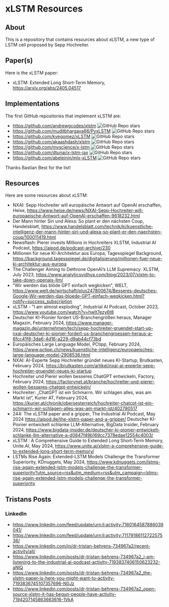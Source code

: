# xLSTM Resources

## About

This is a repository that contains resources about xLSTM, a new type of LSTM cell proposed by Sepp Hochreiter.

## Paper(s)

Here is the xLSTM paper:

- xLSTM: Extended Long Short-Term Memory, https://arxiv.org/abs/2405.04517

## Implementations

The first GitHub repositories that implement xLSTM are:

- https://github.com/andrewgcodes/xlstm ![GitHub Repo stars](https://img.shields.io/github/stars/andrewgcodes/xlstm?style=social)
- https://github.com/muditbhargava66/PyxLSTM ![GitHub Repo stars](https://img.shields.io/github/stars/muditbhargava66/PyxLSTM?style=social)
- https://github.com/kyegomez/xLSTM ![GitHub Repo stars](https://img.shields.io/github/stars/kyegomez/xLSTM?style=social)
- https://github.com/akaashdash/xlstm ![GitHub Repo stars](https://img.shields.io/github/stars/akaashdash/xlstm?style=social)
- https://github.com/myscience/x-lstm ![GitHub Repo stars](https://img.shields.io/github/stars/myscience/x-lstm?style=social)
- https://github.com/dtunai/x-lstm-jax ![GitHub Repo stars](https://img.shields.io/github/stars/dtunai/x-lstm-jax?style=social)
- https://github.com/abeleinin/mlx-xLSTM ![GitHub Repo stars](https://img.shields.io/github/stars/abeleinin/mlx-xLSTM?style=social)

Thanks Bastian Best for the list!

## Resources

Here are some resources about xLSTM:

- NXAI: Sepp Hochreiter will europäische Antwort auf OpenAI erschaffen, Heise, https://www.heise.de/news/NXAI-Sepp-Hochreiter-will-europaeische-Antwort-auf-OpenAI-erschaffen-9618232.html
- Der Mann hinter Siri und Alexa: So plant er den nächsten Coup, Handelsblatt, https://www.handelsblatt.com/technik/ki/kuenstliche-intelligenz-der-mann-hinter-siri-und-alexa-so-plant-er-den-naechsten-coup/100011419.html
- Newsflash: Pierer invests Millions in Hochreiters XLSTM, Industrial AI Podcast, https://aipod.de/podcast-archive/230
- Millionen für neue KI-Architektur aus Europa, Tagesspiegel Background, https://background.tagesspiegel.de/digitalisierung/millionen-fuer-neue-ki-architektur-aus-europa
- The Challenger Aiming to Dethrone OpenAI’s LLM Supremacy: XLSTM, July 2023, https://www.analyticsvidhya.com/blog/2023/07/xlstm-to-take-down-openais-llm/
- "Wir werden das blöde GPT einfach wegkicken", WELT, https://www.welt.de/wirtschaft/plus247800674/Besseres-deutsches-Google-Wir-werden-das-bloede-GPT-einfach-wegkicken.html?notify=success_subscription
- xLSTM - "I am almost exploding", Industrial AI Podcast, October 2023, https://www.youtube.com/watch?v=hwIt7ezy6t8
- Deutscher KI-Pionier fordert US-Branchengrößen heraus, Manager Magazin, February 2024, https://www.manager-magazin.de/unternehmen/tech/sepp-hochreiter-gruendet-start-up-nxai-deutscher-ki-pionier-fordert-us-branchengroessen-heraus-a-6fcc41f8-3da6-4d16-a229-d9ab44cf73bd
- Europäisches Large Language Model, PCtipp, February 2024, https://www.pctipp.ch/news/kuenstliche-intelligenz/europaeisches-large-language-model-2908536.html
- NXAI: AI-Experte Sepp Hochreiter gründet neues KI-Startup, Brutkasten, February 2024, https://brutkasten.com/artikel/nxai-ai-experte-sepp-hochreiter-gruendet-neues-ki-startup
- Hochreiter und Pierer wollen besseres ChatGPT entwickeln, Factory, February 2024, https://factorynet.at/branche/hochreiter-und-pierer-wollen-besseres-chatgpt-entwickeln/
- Hochreiter: „ChatGPT ist ein Schmarrn. Wir schlagen alles, was am Markt ist“, Kurier AT, February 2024, https://kurier.at/chronik/oberoesterreich/hochreiter-chatcpt-ist-ein-schmarrn-wir-schlagen-alles-was-am-markt-ist/402780517
- 244: The xLSTM paper and a gripper, The Industrial AI Podcast, May 2024 https://aipod.de/the-xlstm-paper-and-a-gripper/
Deutscher KI-Pionier entwickelt schlanke LLM-Alternative, BigData Insider, February 2024, https://www.bigdata-insider.de/deutscher-ki-pionier-entwickelt-schlanke-llm-alternative-a-d0847f49b169cc7378edae12554c4003/
- xLSTM : A Comprehensive Guide to Extended Long Short-Term Memory, Unite.AI, May 2024, https://www.unite.ai/xlstm-a-comprehensive-guide-to-extended-long-short-term-memory/
- LSTMs Rise Again: Extended-LSTM Models Challenge the Transformer Superiority, KDnuggets, May 2024, https://www.kdnuggets.com/lstms-rise-again-extended-lstm-models-challenge-the-transformer-superiority?utm_source=rss&utm_medium=rss&utm_campaign=lstms-rise-again-extended-lstm-models-challenge-the-transformer-superiority

## Tristans Posts

### LinkedIn

- https://www.linkedin.com/feed/update/urn:li:activity:7160164587886039041/
- https://www.linkedin.com/feed/update/urn:li:activity:7117918611272257536/
- https://www.linkedin.com/in/dr-tristan-behrens-734967a2/recent-activity/all/
- https://www.linkedin.com/posts/dr-tristan-behrens-734967a2_i-am-listening-to-the-industrial-ai-podcast-activity-7193837406150623232-aNlQ
- https://www.linkedin.com/posts/dr-tristan-behrens-734967a2_the-xlstm-paper-is-here-you-might-want-to-activity-7193836745107357696-N0Jz
- https://www.linkedin.com/posts/dr-tristan-behrens-734967a2_open-source-xlstm-it-has-begun-people-have-activity-7194207145863663616-1VkA
